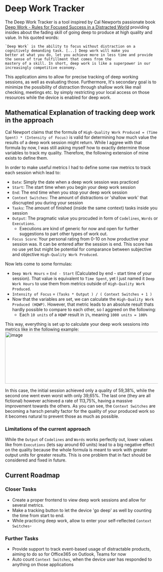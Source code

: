 # Deep Work Tracker
The Deep Work Tracker is a tool inspired by Cal Newports passionate book [Deep Work - Rules for Focused Success in a Distracted World](https://www.thalia.de/shop/home/artikeldetails/A1037756009) providing insides about the fading skill of going deep to produce at high quality and value. In his quoted words:

```
`Deep Work` is the ability to focus without distraction on a cognitively demanding task. [...] Deep work will make you
better at what you do, let you achieve more in less time and provide the sense of true fulfillment that comes from the
mastery of a skill. In short, deep work is like a superpower in our increasingly competitive economy.
```

This application aims to allow for precise tracking of deep working sessions, as well as evaluating those. Furthermore, It's secondary goal is to minimize the possibility of distraction through shallow work like mail checking, meetings etc. by simply restricting your local access on those resources while the device is enabled for deep work.

## Mathematical Explanation of tracking deep work in the approach
Cal Newport claims that the formula of `High-Quality Work Produced = (Time Spent) * (Intensity of Focus)` is valid for determining how much value the results of a deep work session might return. While I aggree with that formula by now, I was still asking myself how to exactly determine those variables to track my quality.
Therefore, the following extension of mine exists to define them.


In order to make useful metrics I had to define some raw metrics to track each session which lead to:
- `Date`: Simply the date when a deep work session was practiced
- `Start`: The start time when you begin your deep work session
- `End`: The end time when you stop your deep work session
- `Context Switches`: The amount of distractions or 'shallow work' that discrupted you during your session
- `Tasks`: The amount of finished (inside the same context) tasks inside you session
- `Output`: The pragmatic value you procuded in form of `Codelines`, `Words` or `Executions`.
  - Executions are kind of generic for now and open for further suggestions to part other types of work out.
- `Focus Score`: Your personal rating from 0-10 on how productive your session was. It can be entered after the session is end. This score has no use yet but might be potential for comparance between subjective and objective `High-Quality Work Produced`.

Now lets come to some formulas:
- `Deep Work Hours` = `End - Start` (Calculated by end - start time of your session). That value is equivalent to `Time Spent`, yet I just named it `Deep Work Hours` to use them from metrics outside of `High-Quality Work Produced`.
- `Intensity of Focus` = `(Tasks * Output ) / ( Context Switches + 1 )`
- Now that the variables are set, we can calculate the `High-Quality Work Produced (HQWP)`. However, that metric leads to an absolute result thats hardly possible to compare to each other, so I aggreed on the following:
  -  Each `10 units` of a `HQWP` result in `1%`, meaning `1000 units = 100%`
  
This way, everything is set up to calculate your deep work sessions into metrics like in the following example:
<img width="913" height="170" alt="image" src="https://github.com/user-attachments/assets/48fba9f5-1462-4df9-bd89-4cf213d479b6" />

In this case, the initial session achieved only a quality of 59,38%, while the second one went even worst with only 39,65%. The last one (they are all fictional) however achieved a rate of 113,75%, having a massive improvement towards the others. As you can see, the `Context Switches` are becoming a harsch penalty factor for the quality of your produced work so it becomes natural to prevent those as much as possible.


### Limitations of the current approach
While the `Output` of `Codelines` and `Words` works perfectly out, lower values like from `Executions` (lets say around 60 units) lead to a big negative effect on the quality because the whole formula is meant to work with greater output units for greater results. This is one problem that in fact should be considered and fixed in future.



## Current Roadmap

### Closer Tasks
- Create a proper frontend to view deep work sessions and allow for several metrics.
- Make a tracking button to let the device 'go deep' as well by counting the time from start to end.
- While practicing deep work, allow to enter your self-reflected `Context Switches`-

### Further Tasks
- Provide support to track event-based usage of distractable products, aiming to do so for Office365 on Outlook, Teams for now
- Auto count `Context Switches`, when the device user has responded to anything on those applications

